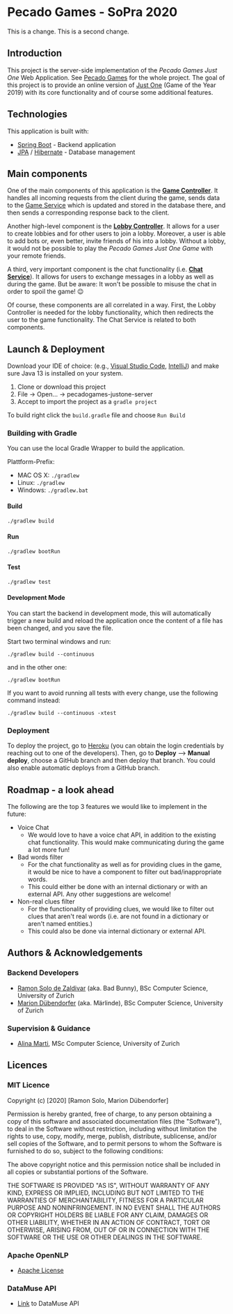 # Pecado Games - SoPra 2020

This is a change.
This is a second change.

## Introduction
This project is the server-side implementation of the *Pecado Games Just One* Web Application. See [Pecado Games](https://github.com/PecadoGames) for the whole project.
The goal of this project is to provide an online version of [Just One](https://justone-the-game.com) (Game of the Year 2019) with its core functionality and of course some additional features.

## Technologies
This application is built with:
  - [Spring Boot](https://spring.io/projects/spring-boot) - Backend application
  - [JPA](https://www.oracle.com/java/technologies/persistence-jsp.html) / [Hibernate](https://hibernate.org) - Database management
  
## Main components
One of the main components of this application is the [**Game Controller**](https://github.com/PecadoGames/pecadogames-justone-server/blob/master/src/main/java/ch/uzh/ifi/seal/soprafs20/controller/GameController.java).
It handles all incoming requests from the client during the game, sends data to the [Game Service](https://github.com/PecadoGames/pecadogames-justone-server/blob/master/src/main/java/ch/uzh/ifi/seal/soprafs20/service/GameService.java)
which is updated and stored in the database there, and then sends a corresponding response back to the client.

Another high-level component is the [**Lobby Controller**](https://github.com/PecadoGames/pecadogames-justone-server/blob/master/src/main/java/ch/uzh/ifi/seal/soprafs20/controller/LobbyController.java).
It allows for a user to create lobbies and for other users to join a lobby. Moreover, a user is able to add bots or, even better, invite friends of his into a lobby. Without a lobby, it would not be possible to play the *Pecado Games Just One Game*
with your remote friends.

A third, very important component is the chat functionality (i.e. [**Chat Service**](https://github.com/PecadoGames/pecadogames-justone-server/blob/master/src/main/java/ch/uzh/ifi/seal/soprafs20/service/ChatService.java)).
It allows for users to exchange messages in a lobby as well as during the game. But be aware: It won't be possible to misuse the chat in order to spoil the game! :wink:

Of course, these components are all correlated in a way. First, the Lobby Controller is needed for the lobby functionality, which then redirects the user to the game functionality. The Chat Service is related to both components.

## Launch & Deployment
Download your IDE of choice: (e.g., [Visual Studio Code](https://code.visualstudio.com), [IntelliJ](https://www.jetbrains.com/idea/download/)) and make sure Java 13 is installed on your system.

1. Clone or download this project
2. File -> Open... -> pecadogames-justone-server
2. Accept to import the project as a `gradle project`

To build right click the `build.gradle` file and choose `Run Build`

### Building with Gradle

You can use the local Gradle Wrapper to build the application.

Plattform-Prefix:

-   MAC OS X: `./gradlew`
-   Linux: `./gradlew`
-   Windows: `./gradlew.bat`

#### Build

```bash
./gradlew build
```

#### Run

```bash
./gradlew bootRun
```

#### Test

```bash
./gradlew test
```

#### Development Mode

You can start the backend in development mode, this will automatically trigger a new build and reload the application
once the content of a file has been changed, and you save the file.

Start two terminal windows and run:

`./gradlew build --continuous`

and in the other one:

`./gradlew bootRun`

If you want to avoid running all tests with every change, use the following command instead:

`./gradlew build --continuous -xtest`

### Deployment
To deploy the project, go to [Heroku](https://dashboard.heroku.com/apps/sopra-fs20-group-04-server) (you can obtain the login credentials by reaching out to one of the developers).
Then, go to **Deploy** --> **Manual deploy**, choose a GitHub branch and then deploy that branch. You could also enable automatic deploys from a GitHub branch.

## Roadmap - a look ahead
The following are the top 3 features we would like to implement in the future:
* Voice Chat
  * We would love to have a voice chat API, in addition to the existing chat functionality. This would make communicating
  during the game a lot more fun!
* Bad words filter
  * For the chat functionality as well as for providing clues in the game, it would be nice to
    have a component to filter out bad/inappropriate words.
  * This could either be done with an internal dictionary or with an external API. Any other suggestions are welcome!
* Non-real clues filter
  * For the functionality of providing clues, we would like to filter out clues that aren't real words
  (i.e. are not found in a dictionary or aren't named entities.)
  * This could also be done via internal dictionary or external API.

## Authors & Acknowledgements
### Backend Developers
 - [Ramon Solo de Zaldivar](https://github.com/solodezaldivar) (aka. Bad Bunny), BSc Computer Science, University of Zurich
 - [Marion Dübendorfer](https://github.com/tsunama) (aka. Märlinde), BSc Computer Science, University of Zurich
 
### Supervision & Guidance
- [Alina Marti](https://github.com/AlinaMarti), MSc Computer Science, University of Zurich

## Licences
### MIT Licence
Copyright (c) [2020] [Ramon Solo, Marion Dübendorfer]

Permission is hereby granted, free of charge, to any person obtaining a copy
of this software and associated documentation files (the "Software"), to deal
in the Software without restriction, including without limitation the rights
to use, copy, modify, merge, publish, distribute, sublicense, and/or sell
copies of the Software, and to permit persons to whom the Software is
furnished to do so, subject to the following conditions:

The above copyright notice and this permission notice shall be included in all
copies or substantial portions of the Software.

THE SOFTWARE IS PROVIDED "AS IS", WITHOUT WARRANTY OF ANY KIND, EXPRESS OR
IMPLIED, INCLUDING BUT NOT LIMITED TO THE WARRANTIES OF MERCHANTABILITY,
FITNESS FOR A PARTICULAR PURPOSE AND NONINFRINGEMENT. IN NO EVENT SHALL THE
AUTHORS OR COPYRIGHT HOLDERS BE LIABLE FOR ANY CLAIM, DAMAGES OR OTHER
LIABILITY, WHETHER IN AN ACTION OF CONTRACT, TORT OR OTHERWISE, ARISING FROM,
OUT OF OR IN CONNECTION WITH THE SOFTWARE OR THE USE OR OTHER DEALINGS IN THE
SOFTWARE.

### Apache OpenNLP
- [Apache License](https://github.com/PecadoGames/pecadogames-justone-server/blob/master/LICENSE)

### DataMuse API
- [Link](http://www.datamuse.com/api/) to DataMuse API
